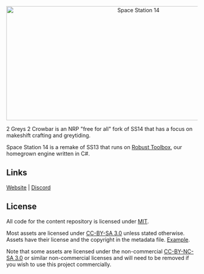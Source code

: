 <p align="center"> <img alt="Space Station 14" width="680" height="300" src="https://raw.githubusercontent.com/Spesships/2G2C/master/Resources/Textures/Logo/logo.png" /></p>

2 Greys 2 Crowbar is an NRP "free for all" fork of SS14 that has a focus on makeshift crafting and greytiding.

Space Station 14 is a remake of SS13 that runs on [Robust Toolbox](https://github.com/space-wizards/RobustToolbox), our homegrown engine written in C#.

## Links

[Website](421034.xyz) | [Discord](https://discord.gg/t2jac3p)

## License

All code for the content repository is licensed under [MIT](https://github.com/space-wizards/space-station-14/blob/master/LICENSE.TXT).

Most assets are licensed under [CC-BY-SA 3.0](https://creativecommons.org/licenses/by-sa/3.0/) unless stated otherwise. Assets have their license and the copyright in the metadata file. [Example](https://github.com/space-wizards/space-station-14/blob/master/Resources/Textures/Objects/Tools/crowbar.rsi/meta.json). 

Note that some assets are licensed under the non-commercial [CC-BY-NC-SA 3.0](https://creativecommons.org/licenses/by-nc-sa/3.0/) or similar non-commercial licenses and will need to be removed if you wish to use this project commercially.

